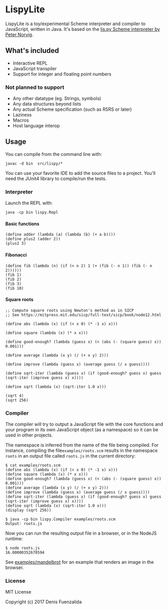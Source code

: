 # LispyLite

LispyLite is a toy/experimental Scheme interpreter and compiler to JavaScript, written in Java. It's based on the [lis.py Scheme interpreter by Peter Norvig](http://norvig.com/lispy.html).

## What's included

* Interactive REPL
* JavaScript transpiler
* Support for integer and floating point numbers

### Not planned to support

* Any other datatype (eg. Strings, symbols)
* Any data structures beyond lists
* Any actual Scheme specification (such as R5RS or later)
* Laziness
* Macros
* Host language interop

## Usage

You can compile from the command line with:

```
javac -d bin  src/lispy/*
```

You can use your favorite IDE to add the source files to a project. You'll need the JUnit4 library to compile/run the tests.

### Interpreter

Launch the REPL with:

```
java -cp bin lispy.Repl
```

#### Basic functions

```
(define adder (lambda (a) (lambda (b) (+ a b))))
(define plus2 (adder 2))
(plus2 3)
```

#### Fibonacci

```
(define fib (lambda (n) (if (< n 2) 1 (+ (fib (- n 1)) (fib (- n 2))))))
(fib 1)
(fib 2)
(fib 3)
(fib 10)
```

#### Square roots

```
;; Compute square roots using Newton's method as in SICP
;; See https://mitpress.mit.edu/sicp/full-text/sicp/book/node12.html

(define abs (lambda (x) (if (< x 0) (* -1 x) x)))

(define square (lambda (x) (* x x)))

(define good-enough? (lambda (guess x) (< (abs (- (square guess) x)) 0.001)))
  
(define average (lambda (x y) (/ (+ x y) 2)))

(define improve (lambda (guess x) (average guess (/ x guess))))
  
(define sqrt-iter (lambda (guess x) (if (good-enough? guess x) guess (sqrt-iter (improve guess x) x))))
                 
(define sqrt (lambda (x) (sqrt-iter 1.0 x)))

(sqrt 4)
(sqrt 256)
```

### Compiler

The compiler will try to output a JavaScript file with the core functions and your program in its own JavaScript object (as a namespace) so it can be used in other projects.

The namespace is inferred from the name of the file being compiled. For instance, compiling the file`examples/roots.scm` results in the namespace `roots` in an output file called `roots.js` in the current directory:

```
$ cat examples/roots.scm
(define abs (lambda (x) (if (< x 0) (* -1 x) x)))
(define square (lambda (x) (* x x)))
(define good-enough? (lambda (guess x) (< (abs (- (square guess) x)) 0.001)))
(define average (lambda (x y) (/ (+ x y) 2)))
(define improve (lambda (guess x) (average guess (/ x guess))))
(define sqrt-iter (lambda (guess x) (if (good-enough? guess x) guess (sqrt-iter (improve guess x) x))))
(define sqrt (lambda (x) (sqrt-iter 1.0 x)))
(display (sqrt 256))

$ java -cp bin lispy.Compiler examples/roots.scm
Output: roots.js
```

Now you can run the resulting output file in a browser, or in the NodeJS runtime:

```
$ node roots.js
16.00000352670594

```

See [examples/mandelbrot](examples/mandelbrot) for an example that renders an image in the browser.

### License

MIT License

Copyright (c) 2017 Denis Fuenzalida
